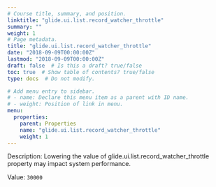 ```yaml
---
# Course title, summary, and position.
linktitle: "glide.ui.list.record_watcher_throttle"
summary: ""
weight: 1
# Page metadata.
title: "glide.ui.list.record_watcher_throttle"
date: "2018-09-09T00:00:00Z"
lastmod: "2018-09-09T00:00:00Z"
draft: false  # Is this a draft? true/false
toc: true  # Show table of contents? true/false
type: docs  # Do not modify.

# Add menu entry to sidebar.
# - name: Declare this menu item as a parent with ID name.
# - weight: Position of link in menu.
menu:
  properties:
    parent: Properties
    name: "glide.ui.list.record_watcher_throttle"
    weight: 1
---
```


Description: Lowering the value of glide.ui.list.record_watcher_throttle property may impact system performance.


Value: `30000`